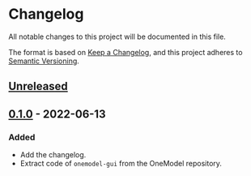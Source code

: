# Changelog

All notable changes to this project will be documented in this file.

The format is based on [Keep a Changelog](https://keepachangelog.com/en/1.0.0/),
and this project adheres to [Semantic Versioning](https://semver.org/spec/v2.0.0.html).

## [Unreleased]

## [0.1.0] - 2022-06-13

### Added

- Add the changelog.
- Extract code of `onemodel-gui` from the OneModel repository.

[unreleased]: https://github.com/sb2cl/onemodel-gui/compare/v0.1.0...develop
[0.1.0]: https://github.com/sb2cl/onemodel-gui/releases/tag/v0.1.0
